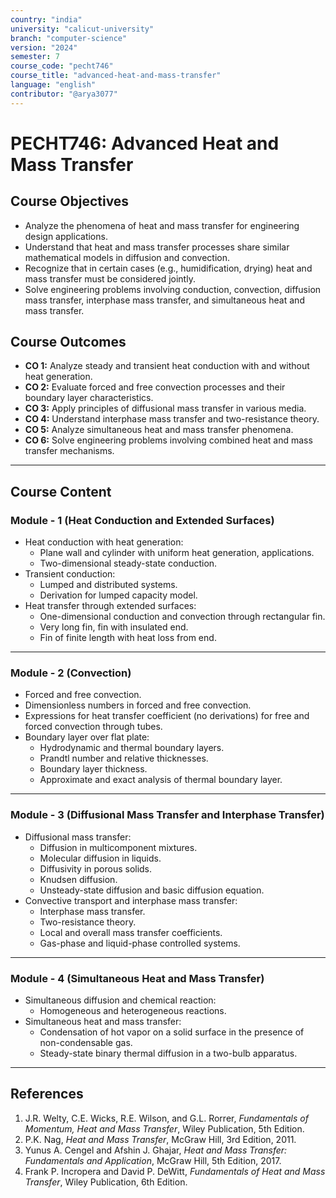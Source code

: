 ```yaml
---
country: "india"
university: "calicut-university"
branch: "computer-science"
version: "2024"
semester: 7
course_code: "pecht746"
course_title: "advanced-heat-and-mass-transfer"
language: "english"
contributor: "@arya3077"
---
```


# PECHT746: Advanced Heat and Mass Transfer

## Course Objectives
* Analyze the phenomena of heat and mass transfer for engineering design applications.
* Understand that heat and mass transfer processes share similar mathematical models in diffusion and convection.
* Recognize that in certain cases (e.g., humidification, drying) heat and mass transfer must be considered jointly.
* Solve engineering problems involving conduction, convection, diffusion mass transfer, interphase mass transfer, and simultaneous heat and mass transfer.

## Course Outcomes
* **CO 1:** Analyze steady and transient heat conduction with and without heat generation.  
* **CO 2:** Evaluate forced and free convection processes and their boundary layer characteristics.  
* **CO 3:** Apply principles of diffusional mass transfer in various media.  
* **CO 4:** Understand interphase mass transfer and two-resistance theory.  
* **CO 5:** Analyze simultaneous heat and mass transfer phenomena.  
* **CO 6:** Solve engineering problems involving combined heat and mass transfer mechanisms.  
---
## Course Content

### Module - 1 (Heat Conduction and Extended Surfaces)
* Heat conduction with heat generation:
  - Plane wall and cylinder with uniform heat generation, applications.
  - Two-dimensional steady-state conduction.
* Transient conduction:
  - Lumped and distributed systems.
  - Derivation for lumped capacity model.
* Heat transfer through extended surfaces:
  - One-dimensional conduction and convection through rectangular fin.
  - Very long fin, fin with insulated end.
  - Fin of finite length with heat loss from end.
---
### Module - 2 (Convection)
* Forced and free convection.
* Dimensionless numbers in forced and free convection.
* Expressions for heat transfer coefficient (no derivations) for free and forced convection through tubes.
* Boundary layer over flat plate:
  - Hydrodynamic and thermal boundary layers.
  - Prandtl number and relative thicknesses.
  - Boundary layer thickness.
  - Approximate and exact analysis of thermal boundary layer.
---
### Module - 3 (Diffusional Mass Transfer and Interphase Transfer)
* Diffusional mass transfer:
  - Diffusion in multicomponent mixtures.
  - Molecular diffusion in liquids.
  - Diffusivity in porous solids.
  - Knudsen diffusion.
  - Unsteady-state diffusion and basic diffusion equation.
* Convective transport and interphase mass transfer:
  - Interphase mass transfer.
  - Two-resistance theory.
  - Local and overall mass transfer coefficients.
  - Gas-phase and liquid-phase controlled systems.
---
### Module - 4 (Simultaneous Heat and Mass Transfer)
* Simultaneous diffusion and chemical reaction:
  - Homogeneous and heterogeneous reactions.
* Simultaneous heat and mass transfer:
  - Condensation of hot vapor on a solid surface in the presence of non-condensable gas.
  - Steady-state binary thermal diffusion in a two-bulb apparatus.
---
## References
1. J.R. Welty, C.E. Wicks, R.E. Wilson, and G.L. Rorrer, *Fundamentals of Momentum, Heat and Mass Transfer*, Wiley Publication, 5th Edition.  
2. P.K. Nag, *Heat and Mass Transfer*, McGraw Hill, 3rd Edition, 2011.  
3. Yunus A. Cengel and Afshin J. Ghajar, *Heat and Mass Transfer: Fundamentals and Application*, McGraw Hill, 5th Edition, 2017.  
4. Frank P. Incropera and David P. DeWitt, *Fundamentals of Heat and Mass Transfer*, Wiley Publication, 6th Edition.  
